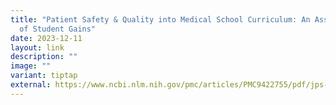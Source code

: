 ```yaml
---
title: "Patient Safety & Quality into Medical School Curriculum: An Assessment
  of Student Gains"
date: 2023-12-11
layout: link
description: ""
image: ""
variant: tiptap
external: https://www.ncbi.nlm.nih.gov/pmc/articles/PMC9422755/pdf/jps-18-0637.pdf
---
```

